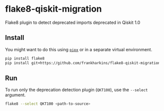 # flake8-qiskit-migration

Flake8 plugin to detect deprecated imports deprecated in Qiskit 1.0

## Install

You might want to do this using [`pipx`](https://github.com/pypa/pipx) or in a separate virtual environment.

```sh
pip install flake8
pip install git+https://github.com/frankharkins/flake8-qiskit-migration
```

## Run

To run only the deprecation detection plugin (`QKT100`), use the `--select` argument.

```sh
flake8 --select QKT100 <path-to-source>
```
